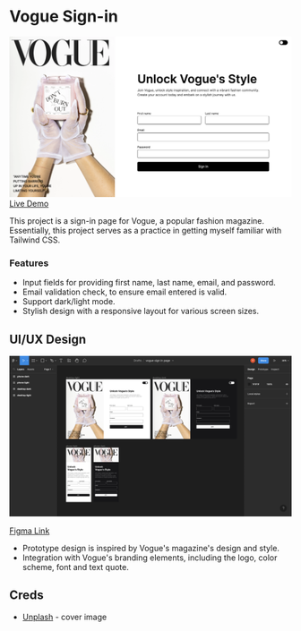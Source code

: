 # Vogue Sign-in

![image preview](assets/preview-img.png)
[Live Demo](https://yusei07.github.io/vogue-sign-in/)

This project is a sign-in page for Vogue, a popular fashion magazine. Essentially, this project serves as a practice in getting myself
familiar with Tailwind CSS.

### Features
- Input fields for providing first name, last name, email, and password.
- Email validation check, to ensure email entered is valid.
- Support dark/light mode.
- Stylish design with a responsive layout for various screen sizes.

## UI/UX Design

![figma preview](assets/figma-preview.png)

[Figma Link](https://www.figma.com/file/rMm7hAqBcLd7ht07pk30v7/vogue-sign-in-page?type=design&node-id=0%3A1&t=uJ5S913H9WTYmdBg-1)

- Prototype design is inspired by Vogue's magazine's design and style. 
- Integration with Vogue's branding elements, including the logo, color scheme, font and text quote.

## Creds
- [Unplash](https://unsplash.com/) - cover image
